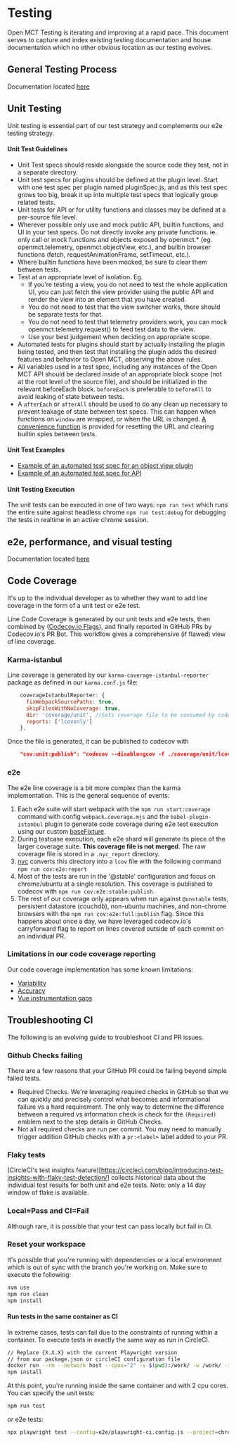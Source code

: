 # Testing
Open MCT Testing is iterating and improving at a rapid pace. This document serves to capture and index existing testing documentation and house documentation which no other obvious location as our testing evolves.

## General Testing Process
Documentation located [here](./docs/src/process/testing/plan.md)

## Unit Testing
Unit testing is essential part of our test strategy and complements our e2e testing strategy.

#### Unit Test Guidelines
* Unit Test specs should reside alongside the source code they test, not in a separate directory.
* Unit test specs for plugins should be defined at the plugin level. Start with one test spec per plugin named pluginSpec.js, and as this test spec grows too big, break it up into multiple test specs that logically group related tests.
* Unit tests for API or for utility functions and classes may be defined at a per-source file level.
* Wherever possible only use and mock public API, builtin functions, and UI in your test specs. Do not directly invoke any private functions. ie. only call or mock functions and objects exposed by openmct.* (eg. openmct.telemetry, openmct.objectView, etc.), and builtin browser functions (fetch, requestAnimationFrame, setTimeout, etc.).
* Where builtin functions have been mocked, be sure to clear them between tests.
* Test at an appropriate level of isolation. Eg. 
    * If you’re testing a view, you do not need to test the whole application UI, you can just fetch the view provider using the public API and render the view into an element that you have created. 
    * You do not need to test that the view switcher works, there should be separate tests for that. 
    * You do not need to test that telemetry providers work, you can mock openmct.telemetry.request() to feed test data to the view.
    * Use your best judgement when deciding on appropriate scope.
* Automated tests for plugins should start by actually installing the plugin being tested, and then test that installing the plugin adds the desired features and behavior to Open MCT, observing the above rules.
* All variables used in a test spec, including any instances of the Open MCT API should be declared inside of an appropriate block scope (not at the root level of the source file), and should be initialized in the relevant beforeEach block. `beforeEach` is preferable to `beforeAll` to avoid leaking of state between tests.
* A `afterEach` or `afterAll` should be used to do any clean up necessary to prevent leakage of state between test specs. This can happen when functions on `window` are wrapped, or when the URL is changed. [A convenience function](https://github.com/nasa/openmct/blob/master/src/utils/testing.js#L59) is provided for resetting the URL and clearing builtin spies between tests.

#### Unit Test Examples
* [Example of an automated test spec for an object view plugin](https://github.com/nasa/openmct/blob/master/src/plugins/telemetryTable/pluginSpec.js)
* [Example of an automated test spec for API](https://github.com/nasa/openmct/blob/master/src/api/time/TimeAPISpec.js)

#### Unit Testing Execution

The unit tests can be executed in one of two ways:
`npm run test` which runs the entire suite against headless chrome
`npm run test:debug` for debugging the tests in realtime in an active chrome session.

## e2e, performance, and visual testing
Documentation located [here](./e2e/README.md)

## Code Coverage

It's up to the individual developer as to whether they want to add line coverage in the form of a unit test or e2e test.

Line Code Coverage is generated by our unit tests and e2e tests, then combined by ([Codecov.io Flags](https://docs.codecov.com/docs/flags)), and finally reported in GitHub PRs by Codecov.io's PR Bot. This workflow gives a comprehensive (if flawed) view of line coverage.

### Karma-istanbul

Line coverage is generated by our `karma-coverage-istanbul-reporter` package as defined in our `karma.conf.js` file:

```js
    coverageIstanbulReporter: {
      fixWebpackSourcePaths: true,
      skipFilesWithNoCoverage: true,
      dir: 'coverage/unit', //Sets coverage file to be consumed by codecov.io
      reports: ['lcovonly']
    },
```

Once the file is generated, it can be published to codecov with

```json
    "cov:unit:publish": "codecov --disable=gcov -f ./coverage/unit/lcov.info -F unit",
```

### e2e
The e2e line coverage is a bit more complex than the karma implementation. This is the general sequence of events:

1. Each e2e suite will start webpack with the ```npm run start:coverage``` command with config `webpack.coverage.mjs` and the `babel-plugin-istanbul` plugin to generate code coverage during e2e test execution using our custom [baseFixture](./baseFixtures.js). 
1. During testcase execution, each e2e shard will generate its piece of the larger coverage suite. **This coverage file is not merged**. The raw coverage file is stored in a `.nyc_report` directory.
1. [nyc](https://github.com/istanbuljs/nyc) converts this directory into a `lcov` file with the following command `npm run cov:e2e:report`
1. Most of the tests are run in the '@stable' configuration and focus on chrome/ubuntu at a single resolution. This coverage is published to codecov with `npm run cov:e2e:stable:publish`.
1. The rest of our coverage only appears when run against `@unstable` tests, persistent datastore (couchdb), non-ubuntu machines, and non-chrome browsers with the `npm run cov:e2e:full:publish` flag. Since this happens about once a day, we have leveraged codecov.io's carryforward flag to report on lines covered outside of each commit on an individual PR.


### Limitations in our code coverage reporting
Our code coverage implementation has some known limitations:
- [Variability](https://github.com/nasa/openmct/issues/5811)
- [Accuracy](https://github.com/nasa/openmct/issues/7015)
- [Vue instrumentation gaps](https://github.com/nasa/openmct/issues/4973)

## Troubleshooting CI
The following is an evolving guide to troubleshoot CI and PR issues.

### Github Checks failing
There are a few reasons that your GitHub PR could be failing beyond simple failed tests.
* Required Checks. We're leveraging required checks in GitHub so that we can quickly and precisely control what becomes and informational failure vs a hard requirement. The only way to determine the difference between a required vs information check is check for the `(Required)` emblem next to the step details in GitHub Checks.
* Not all required checks are run per commit. You may need to manually trigger addition GitHub checks with a `pr:<label>` label added to your PR.

### Flaky tests

(CircleCI's test insights feature)[https://circleci.com/blog/introducing-test-insights-with-flaky-test-detection/] collects historical data about the individual test results for both unit and e2e tests. Note: only a 14 day window of flake is available.

### Local=Pass and CI=Fail
Although rare, it is possible that your test can pass locally but fail in CI.

### Reset your workspace
It's possible that you're running with dependencies or a local environment which is out of sync with the branch you're working on. Make sure to execute the following:

```sh
nvm use
npm run clean
npm install
```

#### Run tests in the same container as CI

In extreme cases, tests can fail due to the constraints of running within a container. To execute tests in exactly the same way as run in CircleCI. 

```sh
// Replace {X.X.X} with the current Playwright version 
// from our package.json or circleCI configuration file
docker run --rm --network host --cpus="2" -v $(pwd):/work/ -w /work/ -it mcr.microsoft.com/playwright:v{X.X.X}-focal /bin/bash
npm install
```

At this point, you're running inside the same container and with 2 cpu cores. You can specify the unit tests:
```sh
npm run test
```
or e2e tests:

```sh
npx playwright test --config=e2e/playwright-ci.config.js --project=chrome --grep <the testcase name>
```